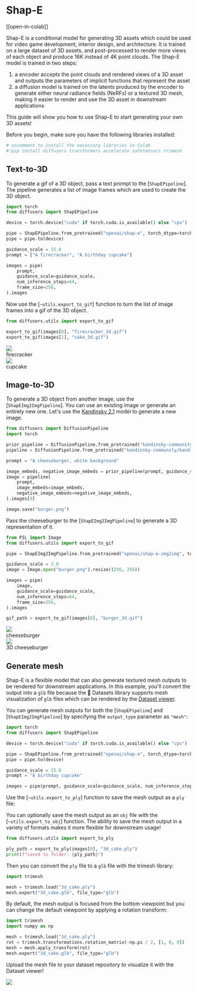<!--Copyright 2023 The HuggingFace Team. All rights reserved.

Licensed under the Apache License, Version 2.0 (the "License"); you may not use this file except in compliance with
the License. You may obtain a copy of the License at

http://www.apache.org/licenses/LICENSE-2.0

Unless required by applicable law or agreed to in writing, software distributed under the License is distributed on
an "AS IS" BASIS, WITHOUT WARRANTIES OR CONDITIONS OF ANY KIND, either express or implied. See the License for the
specific language governing permissions and limitations under the License.
-->

# Shap-E

[[open-in-colab]]

Shap-E is a conditional model for generating 3D assets which could be used for video game development, interior design, and architecture. It is trained on a large dataset of 3D assets, and post-processed to render more views of each object and produce 16K instead of 4K point clouds. The Shap-E model is trained in two steps:

1. a encoder accepts the point clouds and rendered views of a 3D asset and outputs the parameters of implicit functions that represent the asset
2. a diffusion model is trained on the latents produced by the encoder to generate either neural radiance fields (NeRFs) or a textured 3D mesh, making it easier to render and use the 3D asset in downstream applications

This guide will show you how to use Shap-E to start generating your own 3D assets!

Before you begin, make sure you have the following libraries installed:

```py
# uncomment to install the necessary libraries in Colab
#!pip install diffusers transformers accelerate safetensors trimesh
```

## Text-to-3D

To generate a gif of a 3D object, pass a text prompt to the [`ShapEPipeline`]. The pipeline generates a list of image frames which are used to create the 3D object.

```py
import torch
from diffusers import ShapEPipeline

device = torch.device("cuda" if torch.cuda.is_available() else "cpu")

pipe = ShapEPipeline.from_pretrained("openai/shap-e", torch_dtype=torch.float16, variant="fp16", use_safetensors=True)
pipe = pipe.to(device)

guidance_scale = 15.0
prompt = ["A firecracker", "A birthday cupcake"]

images = pipe(
    prompt,
    guidance_scale=guidance_scale,
    num_inference_steps=64,
    frame_size=256,
).images
```

Now use the [`~utils.export_to_gif`] function to turn the list of image frames into a gif of the 3D object.

```py
from diffusers.utils import export_to_gif

export_to_gif(images[0], "firecracker_3d.gif")
export_to_gif(images[1], "cake_3d.gif")
```

<div class="flex gap-4">
  <div>
    <img class="rounded-xl" src="https://huggingface.co/datasets/hf-internal-testing/diffusers-images/resolve/main/shap_e/firecracker_out.gif"/>
    <figcaption class="mt-2 text-center text-sm text-gray-500">firecracker</figcaption>
  </div>
  <div>
    <img class="rounded-xl" src="https://huggingface.co/datasets/hf-internal-testing/diffusers-images/resolve/main/shap_e/cake_out.gif"/>
    <figcaption class="mt-2 text-center text-sm text-gray-500">cupcake</figcaption>
  </div>
</div>

## Image-to-3D

To generate a 3D object from another image, use the [`ShapEImg2ImgPipeline`]. You can use an existing image or generate an entirely new one. Let's use the [Kandinsky 2.1](../api/pipelines/kandinsky) model to generate a new image.

```py
from diffusers import DiffusionPipeline
import torch

prior_pipeline = DiffusionPipeline.from_pretrained("kandinsky-community/kandinsky-2-1-prior", torch_dtype=torch.float16, use_safetensors=True).to("cuda")
pipeline = DiffusionPipeline.from_pretrained("kandinsky-community/kandinsky-2-1", torch_dtype=torch.float16, use_safetensors=True).to("cuda")

prompt = "A cheeseburger, white background"

image_embeds, negative_image_embeds = prior_pipeline(prompt, guidance_scale=1.0).to_tuple()
image = pipeline(
    prompt,
    image_embeds=image_embeds,
    negative_image_embeds=negative_image_embeds,
).images[0]

image.save("burger.png")
```

Pass the cheeseburger to the [`ShapEImg2ImgPipeline`] to generate a 3D representation of it.

```py
from PIL import Image
from diffusers.utils import export_to_gif

pipe = ShapEImg2ImgPipeline.from_pretrained("openai/shap-e-img2img", torch_dtype=torch.float16, variant="fp16").to("cuda")

guidance_scale = 3.0
image = Image.open("burger.png").resize((256, 256))

images = pipe(
    image,
    guidance_scale=guidance_scale,
    num_inference_steps=64,
    frame_size=256,
).images

gif_path = export_to_gif(images[0], "burger_3d.gif")
```

<div class="flex gap-4">
  <div>
    <img class="rounded-xl" src="https://huggingface.co/datasets/hf-internal-testing/diffusers-images/resolve/main/shap_e/burger_in.png"/>
    <figcaption class="mt-2 text-center text-sm text-gray-500">cheeseburger</figcaption>
  </div>
  <div>
    <img class="rounded-xl" src="https://huggingface.co/datasets/hf-internal-testing/diffusers-images/resolve/main/shap_e/burger_out.gif"/>
    <figcaption class="mt-2 text-center text-sm text-gray-500">3D cheeseburger</figcaption>
  </div>
</div>

## Generate mesh

Shap-E is a flexible model that can also generate textured mesh outputs to be rendered for downstream applications. In this example, you'll convert the output into a `glb` file because the 🤗 Datasets library supports mesh visualization of `glb` files which can be rendered by the [Dataset viewer](https://huggingface.co/docs/hub/datasets-viewer#dataset-preview).

You can generate mesh outputs for both the [`ShapEPipeline`] and [`ShapEImg2ImgPipeline`] by specifying the `output_type` parameter as `"mesh"`:

```py
import torch
from diffusers import ShapEPipeline

device = torch.device("cuda" if torch.cuda.is_available() else "cpu")

pipe = ShapEPipeline.from_pretrained("openai/shap-e", torch_dtype=torch.float16, variant="fp16", use_safetensors=True)
pipe = pipe.to(device)

guidance_scale = 15.0
prompt = "A birthday cupcake"

images = pipe(prompt, guidance_scale=guidance_scale, num_inference_steps=64, frame_size=256, output_type="mesh").images
```

Use the [`~utils.export_to_ply`] function to save the mesh output as a `ply` file:

<Tip>

You can optionally save the mesh output as an `obj` file with the [`~utils.export_to_obj`] function. The ability to save the mesh output in a variety of formats makes it more flexible for downstream usage!

</Tip>

```py
from diffusers.utils import export_to_ply

ply_path = export_to_ply(images[0], "3d_cake.ply")
print(f"saved to folder: {ply_path}")
```

Then you can convert the `ply` file to a `glb` file with the trimesh library:

```py
import trimesh

mesh = trimesh.load("3d_cake.ply")
mesh.export("3d_cake.glb", file_type="glb")
```

By default, the mesh output is focused from the bottom viewpoint but you can change the default viewpoint by applying a rotation transform:

```py
import trimesh
import numpy as np

mesh = trimesh.load("3d_cake.ply")
rot = trimesh.transformations.rotation_matrix(-np.pi / 2, [1, 0, 0])
mesh = mesh.apply_transform(rot)
mesh.export("3d_cake.glb", file_type="glb")
```

Upload the mesh file to your dataset repository to visualize it with the Dataset viewer!

<div class="flex justify-center">
    <img class="rounded-xl" src="https://huggingface.co/datasets/huggingface/documentation-images/resolve/main/diffusers/3D-cake.gif"/>
</div>